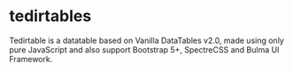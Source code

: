 # tedirtables
Tedirtable is a datatable based on Vanilla DataTables v2.0, made using only pure JavaScript and also support Bootstrap 5+, SpectreCSS and Bulma UI Framework.
